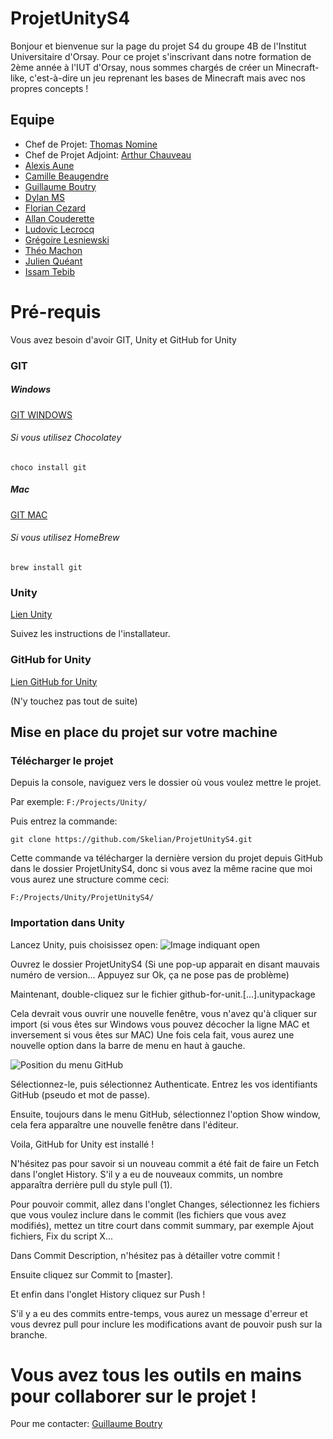 # ProjetUnityS4

Bonjour et bienvenue sur la page du projet S4 du groupe 4B de l'Institut Universitaire d'Orsay. Pour ce projet s'inscrivant dans notre formation de 2ème année à l'IUT d'Orsay, nous sommes chargés de créer un Minecraft-like, c'est-à-dire un jeu reprenant les bases de Minecraft mais avec nos propres concepts !

## Equipe

* Chef de Projet: [Thomas Nomine](mailto:thomas.nomine@u-psud.fr)
* Chef de Projet Adjoint: [Arthur Chauveau](mailto:arthur.chauveau@u-psud.fr)
* [Alexis Aune](mailto:alexis.aune@u-psud.fr)
* [Camille Beaugendre](mailto:camille.beaugendre@u-psud.fr)
* [Guillaume Boutry](mailto:guillaume.boutry@u-psud.fr)
* [Dylan MS](https://dylanms.fr)
* [Florian Cezard](mailto:florian.cezard@u-psud.fr)
* [Allan Couderette](mailto:allan.couderette@u-psud.fr)
* [Ludovic Lecrocq](mailto:ludovic.locrocq@u-psud.fr)
* [Grégoire Lesniewski](mailto:gregoire.lesniewski@u-psud.fr)
* [Théo Machon](mailto:theo.machon@u-psud.fr)
* [Julien Quéant](mailto:julien.queant@u-psud.fr)
* [Issam Tebib](mailto:issam.tebib@u-psud.fr)



# Pré-requis

Vous avez besoin d'avoir GIT, Unity et GitHub for Unity


### GIT

##### Windows
[GIT WINDOWS](https://git-scm.com/download/win)
###### Si vous utilisez Chocolatey
`choco install git`

##### Mac
[GIT MAC](https://git-scm.com/download/mac)
###### Si vous utilisez HomeBrew
`brew install git`

### Unity

[Lien Unity](https://store.unity.com/download?ref=personal)

Suivez les instructions de l'installateur.

### GitHub for Unity

[Lien GitHub for Unity](https://github.com/github-for-unity/Unity/releases/download/v0.26.1-alpha/github-for-unity-0.26.1.3631-634ae54f.unitypackage)

(N'y touchez pas tout de suite)

## Mise en place du projet sur votre machine

### Télécharger le projet

Depuis la console, naviguez vers le dossier où vous voulez mettre le projet. 

Par exemple:
`F:/Projects/Unity/`

Puis entrez la commande:

`git clone https://github.com/Skelian/ProjetUnityS4.git`

Cette commande va télécharger la dernière version du projet depuis GitHub dans le dossier ProjetUnityS4, donc si vous avez la même racine que moi vous aurez une structure comme ceci:

`F:/Projects/Unity/ProjetUnityS4/`

### Importation dans Unity

Lancez Unity, puis choisissez open:
![Image indiquant open](https://image.ibb.co/cRDp66/Capture.png)

Ouvrez le dossier ProjetUnityS4 
(Si une pop-up apparait en disant mauvais numéro de version... Appuyez sur Ok, ça ne pose pas de problème)

Maintenant, double-cliquez sur le fichier github-for-unit.[...].unitypackage

Cela devrait vous ouvrir une nouvelle fenêtre, vous n'avez qu'à cliquer sur import (si vous êtes sur Windows vous pouvez décocher la ligne MAC et inversement si vous êtes sur MAC)
Une fois cela fait, vous aurez une nouvelle option dans la barre de menu en haut à gauche.

![Position du menu GitHub](https://image.ibb.co/iKoveR/Capture.png)

Sélectionnez-le, puis sélectionnez Authenticate. Entrez les vos identifiants GitHub (pseudo et mot de passe).

Ensuite, toujours dans le menu GitHub, sélectionnez l'option Show window, cela fera apparaître une nouvelle fenêtre dans l'éditeur.

Voila, GitHub for Unity est installé !

N'hésitez pas pour savoir si un nouveau commit a été fait de faire un Fetch dans l'onglet History. S'il y a eu de nouveaux commits, un nombre apparaîtra derrière pull du style pull (1).

Pour pouvoir commit, allez dans l'onglet Changes, sélectionnez les fichiers que vous voulez inclure dans le commit (les fichiers que vous avez modifiés), mettez un titre court dans commit summary, par exemple Ajout fichiers, Fix du script X...

Dans Commit Description, n'hésitez pas à détailler votre commit !

Ensuite cliquez sur Commit to [master].

Et enfin dans l'onglet History cliquez sur Push !

S'il y a eu des commits entre-temps, vous aurez un message d'erreur et vous devrez pull pour inclure les modifications avant de pouvoir push sur la branche.
# Vous avez tous les outils en mains pour collaborer sur le projet !

Pour me contacter: [Guillaume Boutry](mailto:guillaume.boutry@u-psud.fr)
